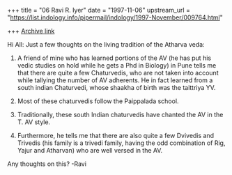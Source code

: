 +++
title = "06 Ravi R. Iyer"
date = "1997-11-06"
upstream_url = "https://list.indology.info/pipermail/indology/1997-November/009764.html"

+++
[Archive link](https://list.indology.info/pipermail/indology/1997-November/009764.html)

Hi All:
Just a few thoughts on the living tradition of the Atharva veda:

1. A friend of mine who has learned portions of the AV (he has put his
vedic studies on hold while he gets a Phd in Biology) in Pune tells me
that there are quite a few Chaturvedis, who are not taken into account
while tallying the number of AV adherents. He in fact learned from a
south indian Chaturvedi, whose shaakha of birth was the taittriya YV.

2. Most of these chaturvedis follow the Paippalada school.

3. Traditionally, these south Indian chaturvedis have chanted the AV in
the T. AV style.

4. Furthermore, he tells me that there are also quite a few Dvivedis and
Trivedis (his family is a trivedi family, having the odd combination of
Rig, Yajur and Atharvan) who are well versed in the AV.

Any thoughts on this?
-Ravi




